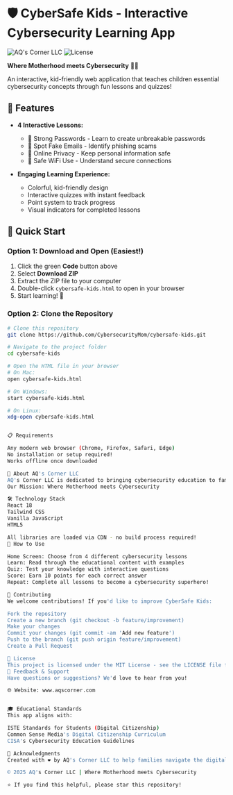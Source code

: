 # 🛡️ CyberSafe Kids - Interactive Cybersecurity Learning App

![AQ's Corner LLC](https://img.shields.io/badge/AQ's%20Corner%20LLC-Cybersecurity%20Education-E967B8)
![License](https://img.shields.io/badge/license-MIT-blue)

**Where Motherhood meets Cybersecurity** 💙💗

An interactive, kid-friendly web application that teaches children essential cybersecurity concepts through fun lessons and quizzes!

## 🌟 Features

- **4 Interactive Lessons:**
  - 🔐 Strong Passwords - Learn to create unbreakable passwords
  - 🎣 Spot Fake Emails - Identify phishing scams
  - 👀 Online Privacy - Keep personal information safe
  - 📶 Safe WiFi Use - Understand secure connections

- **Engaging Learning Experience:**
  - Colorful, kid-friendly design
  - Interactive quizzes with instant feedback
  - Point system to track progress
  - Visual indicators for completed lessons

## 🚀 Quick Start

### Option 1: Download and Open (Easiest!)

1. Click the green **Code** button above
2. Select **Download ZIP**
3. Extract the ZIP file to your computer
4. Double-click `cybersafe-kids.html` to open in your browser
5. Start learning! 🎉

### Option 2: Clone the Repository
```bash
# Clone this repository
git clone https://github.com/CybersecurityMom/cybersafe-kids.git

# Navigate to the project folder
cd cybersafe-kids

# Open the HTML file in your browser
# On Mac:
open cybersafe-kids.html

# On Windows:
start cybersafe-kids.html

# On Linux:
xdg-open cybersafe-kids.html


📋 Requirements

Any modern web browser (Chrome, Firefox, Safari, Edge)
No installation or setup required!
Works offline once downloaded

🎨 About AQ's Corner LLC
AQ's Corner LLC is dedicated to bringing cybersecurity education to families. We believe that learning about online safety should be fun, engaging, and accessible to everyone.
Our Mission: Where Motherhood meets Cybersecurity

🛠️ Technology Stack
React 18
Tailwind CSS
Vanilla JavaScript
HTML5

All libraries are loaded via CDN - no build process required!
📖 How to Use

Home Screen: Choose from 4 different cybersecurity lessons
Learn: Read through the educational content with examples
Quiz: Test your knowledge with interactive questions
Score: Earn 10 points for each correct answer
Repeat: Complete all lessons to become a cybersecurity superhero!

🤝 Contributing
We welcome contributions! If you'd like to improve CyberSafe Kids:

Fork the repository
Create a new branch (git checkout -b feature/improvement)
Make your changes
Commit your changes (git commit -am 'Add new feature')
Push to the branch (git push origin feature/improvement)
Create a Pull Request

📝 License
This project is licensed under the MIT License - see the LICENSE file for details.
💬 Feedback & Support
Have questions or suggestions? We'd love to hear from you!

🌐 Website: www.aqscorner.com


🎓 Educational Standards
This app aligns with:

ISTE Standards for Students (Digital Citizenship)
Common Sense Media's Digital Citizenship Curriculum
CISA's Cybersecurity Education Guidelines

🙏 Acknowledgments
Created with ❤️ by AQ's Corner LLC to help families navigate the digital world safely.

© 2025 AQ's Corner LLC | Where Motherhood meets Cybersecurity

⭐ If you find this helpful, please star this repository!
